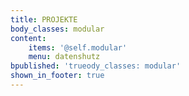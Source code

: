 ```yaml
---
title: PROJEKTE
body_classes: modular
content:
    items: '@self.modular'
    menu: datenshutz
bpublished: 'trueody_classes: modular'
shown_in_footer: true
---
```


